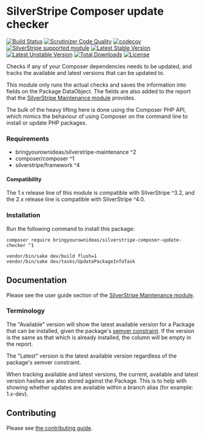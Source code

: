 # SilverStripe Composer update checker

[![Build Status](https://api.travis-ci.org/bringyourownideas/silverstripe-composer-update-checker.svg?branch=master)](https://travis-ci.org/bringyourownideas/silverstripe-composer-update-checker)
[![Scrutinizer Code Quality](https://img.shields.io/scrutinizer/g/bringyourownideas/silverstripe-composer-update-checker.svg)](https://scrutinizer-ci.com/g/bringyourownideas/silverstripe-composer-update-checker?branch=master)
[![codecov](https://codecov.io/gh/bringyourownideas/silverstripe-composer-update-checker/branch/master/graph/badge.svg)](https://codecov.io/gh/bringyourownideas/silverstripe-composer-update-checker)
[![SilverStripe supported module](https://img.shields.io/badge/silverstripe-supported-0071C4.svg)](https://www.silverstripe.org/software/addons/silverstripe-commercially-supported-module-list/)
[![Latest Stable Version](https://poser.pugx.org/bringyourownideas/silverstripe-composer-update-checker/version.svg)](https://github.com/bringyourownideas/silverstripe-composer-update-checker/releases)
[![Latest Unstable Version](https://poser.pugx.org/bringyourownideas/silverstripe-composer-update-checker/v/unstable.svg)](https://packagist.org/packages/bringyourownideas/silverstripe-composer-update-checker)
[![Total Downloads](https://poser.pugx.org/bringyourownideas/silverstripe-composer-update-checker/downloads.svg)](https://packagist.org/packages/bringyourownideas/silverstripe-composer-update-checker)
[![License](https://poser.pugx.org/bringyourownideas/silverstripe-composer-update-checker/license.svg)](https://github.com/bringyourownideas/silverstripe-composer-update-checker/blob/master/license.md)

Checks if any of your Composer dependencies needs to be updated, and tracks the available and latest versions that can
be updated to.

This module only runs the actual checks and saves the information into fields on the Package DataObject. The fields
are also added to the report that the [SilverStripe Maintenance module](https://github.com/bringyourownideas/silverstripe-maintenance)
provides.

The bulk of the heavy lifting here is done using the Composer PHP API, which mimics the behaviour of using Composer on
the command line to install or update PHP packages.

### Requirements

* bringyourownideas/silverstripe-maintenance ^2
* composer/composer ^1
* silverstripe/framework ^4

#### Compatibility

The 1.x release line of this module is compatible with SilverStripe ^3.2, and the 2.x release line is compatible with
SilverStripe ^4.0.

### Installation

Run the following command to install this package:

```
composer require bringyourownideas/silverstripe-composer-update-checker ^1

vendor/bin/sake dev/build flush=1
vendor/bin/sake dev/tasks/UpdatePackageInfoTask
```
## Documentation

Please see the user guide section of the [SilverStripe Maintenance module](https://github.com/bringyourownideas/silverstripe-maintenance/tree/master/docs/en/userguide).

### Terminology

The "Available" version will show the latest available version for a Package that can be installed, given the package's
[semver constraint](https://semver.org). If the version is the same as that which is already installed, the column will
be empty in the report.

The "Latest" version is the latest available version regardless of the package's semver constraint.

When tracking available and latest versions, the current, available and latest version hashes are also stored against
the Package. This is to help with showing whether updates are available within a branch alias (for example: 1.x-dev).

## Contributing

Please see [the contributing guide](CONTRIBUTING.md).
